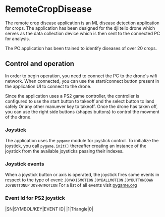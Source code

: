 # RemoteCropDisease
The remote crop disease application is an ML disease detection application for crops. The application has been designed for the dji tello drone which
serves as the data collection device which is then sent to the connected PC for analysis.

The PC application has been trained to identify diseases of over 20 crops.

## Control and operation
In order to begin operation, you need to connect the PC to the drone's wifi network. When connected, you can use the start/connect button present
in the application UI to connect to the drone.

Since the application uses a PS2 game controller, the controller is configured to use the start button to takeoff and the select button to land safely
Or any other manuever key to takeoff. Once the drone has taken off, you can use the right side buttons (shapes buttons) to control the movment of the drone.

### Joystick
The application uses the `pygame` module for joystick control. To initialize the joystick, you call `pygame.init()` thereafter creating an instance of the 
joystick from the available joysticks passing their indexes.

### Joystick events
When a joystick button or axis is operated, the joystick fires some events in respect to the type of event: `JOYAXISMOTION` `JOYBALLMOTION` `JOYBUTTONDOWN` `JOYBUTTONUP` `JOYHATMOTION`
For a list of all events visit [pygame.org](https://www.pygame.org/docs/ref/event.html#pygame.event.Event)

### Event Id for PS2 joystick
|SN|SYMBOL/KEY|EVENT ID|
|1|Triangle|0|
